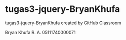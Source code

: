 # tugas3-jquery-BryanKhufa
tugas3-jquery-BryanKhufa created by GitHub Classroom

Bryan Khufa R. A. 05111740000071
